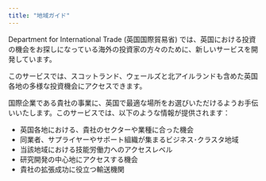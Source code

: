 ```yaml
---
title: "地域ガイド"
---
```


Department for International Trade (英国国際貿易省) では、英国における投資の機会をお探しになっている海外の投資家の方々のために、新しいサービスを開発しています。

このサービスでは、スコットランド、ウェールズと北アイルランドも含めた英国各地の多様な投資機会にアクセスできます。

国際企業である貴社の事業に、英国で最適な場所をお選びいただけるようお手伝いいたします。このサービスでは、以下のような情報が提供されます：

- 英国各地における、貴社のセクターや業種に合った機会
- 同業者、サプライヤーやサポート組織が集まるビジネス･クラスタ地域
- 当該地域における技能労働力へのアクセスレベル
- 研究開発の中心地にアクセスする機会
- 貴社の拡張成功に役立つ輸送機関

